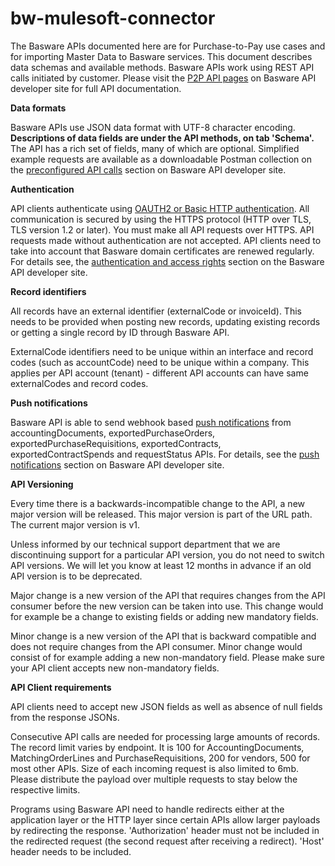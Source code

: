 # bw-mulesoft-connector
  The Basware APIs documented here are for Purchase-to-Pay use cases and for importing Master Data to Basware services. This document describes data schemas and available methods. Basware APIs work using REST API calls initiated by customer. Please visit the [P2P API pages](https://developer.basware.com/api/p2p) on Basware API developer site for full API documentation.

  **Data formats**

  Basware APIs use JSON data format with UTF-8 character encoding. **Descriptions of data fields are under the API methods, on tab 'Schema'.** The API has a rich set of fields, many of which are optional. Simplified example requests are available as a downloadable Postman collection on the [preconfigured API calls](https://developer.basware.com/api/p2p/templates) section on Basware API developer site.

  **Authentication**

  API clients authenticate using [OAUTH2 or Basic HTTP authentication](https://developer.basware.com/api/p2p/manual#Authentication). All communication is secured by using the HTTPS protocol (HTTP over TLS, TLS version 1.2 or later). You must make all API requests over HTTPS. API requests made without authentication are not accepted. API clients need to take into account that Basware domain certificates are renewed regularly. For details see, the [authentication and access rights](https://developer.basware.com/api/p2p/manual#Authentication) section on the Basware API developer site.

  **Record identifiers**

  All records have an external identifier (externalCode or invoiceId). This needs to be provided when posting new records, updating existing records or getting a single record by ID through Basware API.

  ExternalCode identifiers need to be unique within an interface and record codes (such as accountCode) need to be unique within a company. This applies per API account (tenant) - different API accounts can have same externalCodes and record codes. 

  **Push notifications**

  Basware API is able to send webhook based [push notifications](https://developer.basware.com/api/p2p/manual#PushNotifications) from accountingDocuments, exportedPurchaseOrders, exportedPurchaseRequisitions, exportedContracts, exportedContractSpends and requestStatus APIs. For details, see the [push notifications](https://developer.basware.com/api/p2p/manual#PushNotifications) section on Basware API developer site.

  **API Versioning**

  Every time there is a backwards-incompatible change to the API, a new major version will be released. This major version is part of the URL path. The current major version is v1.

  Unless informed by our technical support department that we are discontinuing support for a particular API version, you do not need to switch API versions. We will let you know at least 12 months in advance if an old API version is to be deprecated.

  Major change is a new version of the API that requires changes from the API consumer before the new version can be taken into use. This change would for example be a change to existing fields or adding new mandatory fields. 

  Minor change is a new version of the API that is backward compatible and does not require changes from the API consumer. Minor change would consist of for example adding a new non-mandatory field. Please make sure your API client accepts new non-mandatory fields.

  **API Client requirements**

  API clients need to accept new JSON fields as well as absence of null fields from the response JSONs.

  Consecutive API calls are needed for processing large amounts of records. The record limit varies by endpoint. It is 100 for AccountingDocuments, MatchingOrderLines and PurchaseRequisitions, 200 for vendors, 500 for most other APIs. Size of each incoming request is also limited to 6mb. Please distribute the payload over multiple requests to stay below the respective limits.

  Programs using Basware API need to handle redirects either at the application layer or the HTTP layer since certain APIs allow larger payloads by redirecting the response. 'Authorization' header must not be included in the redirected request (the second request after receiving a redirect). 'Host' header needs to be included.

